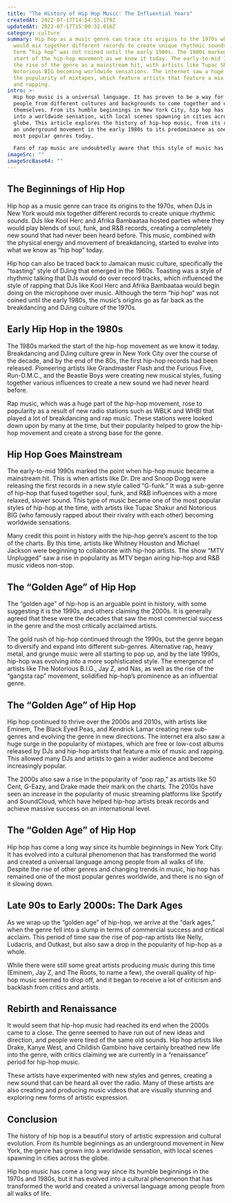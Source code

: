 ```yaml
---
title: "The History of Hip Hop Music: The Influential Years"
createdAt: 2022-07-17T14:54:55.179Z
updatedAt: 2022-07-17T15:00:32.016Z
category: culture
summary: Hip hop as a music genre can trace its origins to the 1970s when DJs
  would mix together different records to create unique rhythmic sounds. The
  term “hip hop” was not coined until the early 1980s. The 1980s marked the
  start of the hip-hop movement as we know it today. The early-to-mid 1990s saw
  the rise of the genre as a mainstream hit, with artists like Tupac Shakur and
  Notorious BIG becoming worldwide sensations. The internet saw a huge surge in
  the popularity of mixtapes, which feature artists that feature a mix of music
  and rapping.
intro: >-
  Hip hop music is a universal language. It has proven to be a way for
  people from different cultures and backgrounds to come together and express
  themselves. From its humble beginnings in New York City, hip hop has grown
  into a worldwide sensation, with local scenes spawning in cities across the
  globe. This article explores the history of hip-hop music, from its roots as
  an underground movement in the early 1980s to its predominance as one of the
  most popular genres today. 

  Fans of rap music are undoubtedly aware that this style of music has origins in New York City during the 1970s and 1980s, but there is much more to know about how exactly it came about and how it evolved over time. From breakdancing to rapping, we’ll explore all of the elements that blended together to form what we now call “hip-hop” today.
imageSrc: ""
imageSrcBase64: ""
---
```


## The Beginnings of Hip Hop

Hip hop as a music genre can trace its origins to the 1970s, when DJs in New York would mix together different records to create unique rhythmic sounds. DJs like Kool Herc and Afrika Bambaataa hosted parties where they would play blends of soul, funk, and R&B records, creating a completely new sound that had never been heard before. This music, combined with the physical energy and movement of breakdancing, started to evolve into what we know as “hip hop” today.

Hip hop can also be traced back to Jamaican music culture, specifically the “toasting” style of DJing that emerged in the 1960s. Toasting was a style of rhythmic talking that DJs would do over record tracks, which influenced the style of rapping that DJs like Kool Herc and Afrika Bambaataa would begin doing on the microphone over music. Although the term “hip hop” was not coined until the early 1980s, the music’s origins go as far back as the breakdancing and DJing culture of the 1970s.

## Early Hip Hop in the 1980s

The 1980s marked the start of the hip-hop movement as we know it today. Breakdancing and DJing culture grew in New York City over the course of the decade, and by the end of the 80s, the first hip-hop records had been released. Pioneering artists like Grandmaster Flash and the Furious Five, Run-D.M.C., and the Beastie Boys were creating new musical styles, fusing together various influences to create a new sound we had never heard before.

Rap music, which was a huge part of the hip-hop movement, rose to popularity as a result of new radio stations such as WBLK and WHBI that played a lot of breakdancing and rap music. These stations were looked down upon by many at the time, but their popularity helped to grow the hip-hop movement and create a strong base for the genre.

## Hip Hop Goes Mainstream

The early-to-mid 1990s marked the point when hip-hop music became a mainstream hit. This is when artists like Dr. Dre and Snoop Dogg were releasing the first records in a new style called “G-funk.” It was a sub-genre of hip-hop that fused together soul, funk, and R&B influences with a more relaxed, slower sound. This type of music became one of the most popular styles of hip-hop at the time, with artists like Tupac Shakur and Notorious BIG (who famously rapped about their rivalry with each other) becoming worldwide sensations.

Many credit this point in history with the hip-hop genre’s ascent to the top of the charts. By this time, artists like Whitney Houston and Michael Jackson were beginning to collaborate with hip-hop artists. The show “MTV Unplugged” saw a rise in popularity as MTV began airing hip-hop and R&B music videos non-stop.

## The “Golden Age” of Hip Hop

The “golden age” of hip-hop is an arguable point in history, with some suggesting it is the 1990s, and others claiming the 2000s. It is generally agreed that these were the decades that saw the most commercial success in the genre and the most critically acclaimed artists.

The gold rush of hip-hop continued through the 1990s, but the genre began to diversify and expand into different sub-genres. Alternative rap, heavy metal, and grunge music were all starting to pop up, and by the late 1990s, hip-hop was evolving into a more sophisticated style. The emergence of artists like The Notorious B.I.G., Jay Z, and Nas, as well as the rise of the “gangsta rap” movement, solidified hip-hop’s prominence as an influential genre.

## The “Golden Age” of Hip Hop

Hip hop continued to thrive over the 2000s and 2010s, with artists like Eminem, The Black Eyed Peas, and Kendrick Lamar creating new sub-genres and evolving the genre in new directions. The internet era also saw a huge surge in the popularity of mixtapes, which are free or low-cost albums released by DJs and hip-hop artists that feature a mix of music and rapping. This allowed many DJs and artists to gain a wider audience and become increasingly popular.

The 2000s also saw a rise in the popularity of “pop rap,” as artists like 50 Cent, G-Eazy, and Drake made their mark on the charts. The 2010s have seen an increase in the popularity of music streaming platforms like Spotify and SoundCloud, which have helped hip-hop artists break records and achieve massive success on an international level.

## The “Golden Age” of Hip Hop

Hip hop has come a long way since its humble beginnings in New York City. It has evolved into a cultural phenomenon that has transformed the world and created a universal language among people from all walks of life. Despite the rise of other genres and changing trends in music, hip hop has remained one of the most popular genres worldwide, and there is no sign of it slowing down.

## Late 90s to Early 2000s: The Dark Ages

As we wrap up the “golden age” of hip-hop, we arrive at the “dark ages,” when the genre fell into a slump in terms of commercial success and critical acclaim. This period of time saw the rise of pop-rap artists like Nelly, Ludacris, and Outkast, but also saw a drop in the popularity of hip-hop as a whole.

While there were still some great artists producing music during this time (Eminem, Jay Z, and The Roots, to name a few), the overall quality of hip-hop music seemed to drop off, and it began to receive a lot of criticism and backlash from critics and artists.

## Rebirth and Renaissance

It would seem that hip-hop music had reached its end when the 2000s came to a close. The genre seemed to have run out of new ideas and direction, and people were tired of the same old sounds. Hip hop artists like Drake, Kanye West, and Childish Gambino have certainly breathed new life into the genre, with critics claiming we are currently in a “renaissance” period for hip-hop music.

These artists have experimented with new styles and genres, creating a new sound that can be heard all over the radio. Many of these artists are also creating and producing music videos that are visually stunning and exploring new forms of artistic expression.

## Conclusion

The history of hip hop is a beautiful story of artistic expression and cultural evolution. From its humble beginnings as an underground movement in New York, the genre has grown into a worldwide sensation, with local scenes spawning in cities across the globe.

Hip hop music has come a long way since its humble beginnings in the 1970s and 1980s, but it has evolved into a cultural phenomenon that has transformed the world and created a universal language among people from all walks of life.
